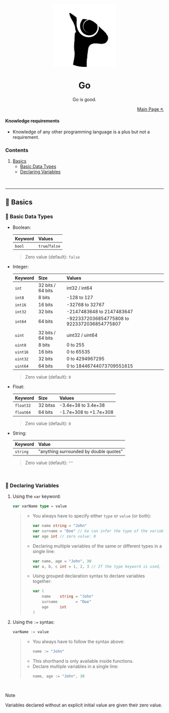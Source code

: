 <p align="center">
  <img src="../logo.png" height="200">
</p>

<h1 align="center">Go</h1>

<p align="center">
  Go is good.
</p>

<p align="right">
    <a href="https://github.com/seabeya/tech-stack#tech-stack">Main Page ↖</a>
</p>

#### Knowledge requirements

- Knowledge of any other programming language is a plus but not a requirement.

### Contents

1. [Basics](#-basics)
   - [Basic Data Types](#-basic-data-types)
   - [Declaring Variables](#-declaring-variables)

<br>

<hr>

## 🔶 Basics

### 🔷 Basic Data Types

- Boolean:

  | Keyword | Values         |
  | ------- | -------------- |
  | `bool`  | `true`/`false` |

  > Zero value (default): `false`

- Integer:

  | Keyword  | Size              | Values                                      |
  | -------- | ----------------- | ------------------------------------------- |
  | `int`    | 32 bits / 64 bits | int32 / int64                               |
  | `int8`   | 8 bits            | -128 to 127                                 |
  | `int16`  | 16 bits           | -32768 to 32767                             |
  | `int32`  | 32 bits           | -2147483648 to 2147483647                   |
  | `int64`  | 64 bits           | -9223372036854775808 to 9223372036854775807 |
  |          |                   |                                             |
  | `uint`   | 32 bits / 64 bits | uint32 / uint64                             |
  | `uint8`  | 8 bits            | 0 to 255                                    |
  | `uint16` | 16 bits           | 0 to 65535                                  |
  | `uint32` | 32 bits           | 0 to 4294967295                             |
  | `uint64` | 64 bits           | 0 to 18446744073709551615                   |

  > Zero value (default): `0`

- Float:

  | Keyword   | Size     | Values                 |
  | --------- | -------- | ---------------------- |
  | `float32` | 32 bitss | -3.4e+38 to 3.4e+38    |
  | `float64` | 64 bits  | -1.7e+308 to +1.7e+308 |

  > Zero value (default): `0`

- String:

  | Keyword  | Value                                  |
  | -------- | -------------------------------------- |
  | `string` | "anything surrounded by double quotes" |

  > Zero value (default): `""`

<br>

### 🔷 Declaring Variables

1.  Using the `var` keyword:

    ```go
    var varName type = value
    ```

    > - You always have to specify either `type` or `value` (or both):
    >   ```go
    >   var name string = "John"
    >   var surname = "Doe" // Go can infer the type of the variable from the initial value.
    >   var age int // zero value: 0
    >   ```
    > - Declaring multiple variables of the same or different types in a single line:
    >   ```go
    >   var name, age = "John", 30
    >   var a, b, c int = 1, 2, 3 // If the type keyword is used, it is only possible to declare one type of variable per line.
    >   ```
    > - Using grouped declaration syntax to declare variables together:
    >   ```go
    >   var (
    >   	name    string = "John"
    >   	surname        = "Doe"
    >   	age     int
    >   )
    >   ```

2.  Using the `:=` syntax:

    ```go
    varName := value
    ```

    > - You always have to follow the syntax above:
    >   ```go
    >   name := "John"
    >   ```
    > - This shorthand is only available inside functions.
    > - Declare multiple variables in a single line:
    >   ```go
    >   name, age := "John", 30
    >   ```

<br>

> [!NOTE]
> Variables declared without an explicit initial value are given their zero value.

<br>
